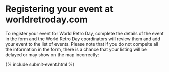 # Registering your event at worldretroday.com

To register your event for World Retro Day, complete the details of the event in the form and the World Retro Day coordinators will review them and add your event to the list of events. Please note that if you do not compelte all the information in the form, there is a chance that your listing will be delayed or may show on the map incorrectly:

{% include submit-event.html %} 